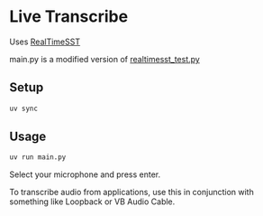 # Live Transcribe

Uses [RealTimeSST](https://github.com/KoljaB/RealtimeSTT)

main.py is a modified version of [realtimesst_test.py](https://github.com/KoljaB/RealtimeSTT/blob/e21151602c3d7df4fba39f9bb300a6679dbc9710/tests/realtimestt_test.py)

## Setup

```bash
uv sync
```

## Usage

```bash
uv run main.py
```

Select your microphone and press enter.

To transcribe audio from applications, use this in conjunction with something like Loopback or VB Audio Cable.
